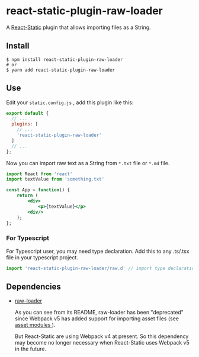 # react-static-plugin-raw-loader

A [React-Static](https://react-static.js.org) plugin that allows importing files as a String.

## Install

```shell
$ npm install react-static-plugin-raw-loader
# or
$ yarn add react-static-plugin-raw-loader
```

## Use

Edit your `static.config.js` , add this plugin like this:

```js
export default {
  // ...
  plugins: [
    // ...
    'react-static-plugin-raw-loader'
  ]
  // ...
};
```

Now you can import raw text as  a String from `*.txt` file or `*.md` file.

```jsx
import React from 'react'
import textValue from 'something.txt'

const App = function() {
    return (
        <div>
            <p>{textValue}</p>
        <div/>
    );
};
```

### For Typescript

For Typescript user, you may need type declaration. Add this to any .ts/.tsx file in your typescript project.

```ts
import 'react-static-plugin-raw-loader/raw.d' // import type declaration
```



## Dependencies

- [raw-loader](https://github.com/webpack-contrib/raw-loader)

  As you can see from its README, raw-loader has been "deprecated" since Webpack v5 has added support for importing
  asset files (see [asset modules ](https://webpack.js.org/guides/asset-modules/)  ).

  But React-Static are using Webpack v4 at present. So this dependency may become no longer necessary when React-Static
  uses Webpack v5 in the future.

